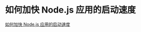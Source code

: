 # 如何加快 Node.js 应用的启动速度

[如何加快 Node.js 应用的启动速度](https://fed.taobao.org/blog/2019/08/23/speed-node-start-time/)
